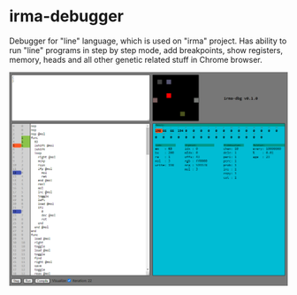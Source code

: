 # irma-debugger
Debugger for "line" language, which is used on "irma" project. Has ability to run "line" programs in step by step mode, add breakpoints, show registers, memory, heads and all other genetic related stuff in Chrome browser.

![irma-dbg](https://github.com/tmptrash/irma-debugger/raw/master/img/irma-dbg.png)
